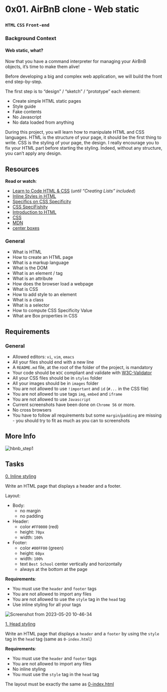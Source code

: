 # 0x01. AirBnB clone - Web static
### `HTML` `CSS` `Front-end`
### Background Context
#### Web static, what?
Now that you have a command interpreter for managing your AirBnB objects, it’s time to make them alive!

Before developing a big and complex web application, we will build the front end step-by-step.

The first step is to “design” / “sketch” / “prototype” each element:

* Create simple HTML static pages
* Style guide
* Fake contents
* No Javascript
* No data loaded from anything

During this project, you will learn how to manipulate HTML and CSS languages. HTML is the structure of your page, it should be the first thing to write. CSS is the styling of your page, the design. I really encourage you to fix your HTML part before starting the styling. Indeed, without any structure, you can’t apply any design.


## Resources
**Read or watch**:

* [Learn to Code HTML & CSS](https://learn.shayhowe.com/html-css/) (*until “Creating Lists” included*)
* [Inline Styles in HTML](https://www.codecademy.com/article/html-inline-styles)
* [Specifics on CSS Specificity](https://css-tricks.com/specifics-on-css-specificity/)
* [CSS SpeciFishity](http://www.standardista.com/cgi-sys/suspendedpage.cgi)
* [Introduction to HTML](https://developer.mozilla.org/en-US/docs/Learn/HTML/Introduction_to_HTML)
* [CSS](https://developer.mozilla.org/en-US/docs/Learn/CSS)
* [MDN](https://developer.mozilla.org/en-US/)
* [center boxes](https://css-tricks.com/centering-css-complete-guide/)

### General
* What is HTML
* How to create an HTML page
* What is a markup language
* What is the DOM
* What is an element / tag
* What is an attribute
* How does the browser load a webpage
* What is CSS
* How to add style to an element
* What is a class
* What is a selector
* How to compute CSS Specificity Value
* What are Box properties in CSS

## Requirements
### General
* Allowed editors: `vi`, `vim`, `emacs`
* All your files should end with a new line
* A `README.md` file, at the root of the folder of the project, is mandatory
* Your code should be `W3C` compliant and validate with [W3C-Validator](https://github.com/holbertonschool/W3C-Validator)
* All your CSS files should be in `styles` folder
* All your images should be in `images` folder
* You are not allowed to use `!important` and `id` (`#...` in the CSS file)
* You are not allowed to use tags `img`, `embed` and `iframe`
* You are not allowed to use `Javascript`
* Current screenshots have been done on `Chrome 56` or more.
* No cross browsers
* You have to follow all requirements but some `margin`/`padding` are missing - you should try to fit as much as you can to screenshots

## More Info

![hbnb_step1](https://github.com/samuelselasi/AirBnB_clone/assets/85158665/e9017383-629b-4764-b0b6-7a8d010ae501)

## Tasks

[0. Inline styling](./0-index.html)

Write an HTML page that displays a header and a footer.

Layout:

* Body:
	* no margin
	* no padding
* Header:
	* color `#FF0000` (red)
	* height: `70px`
	* width: `100%`
* Footer:
	* color `#00FF00` (green)
	* height: `60px`
	* width: `100%`
	* text `Best School` center vertically and horizontally
	* always at the bottom at the page

**Requirements**:

* You must use the `header` and `footer` tags
* You are not allowed to import any files
* You are not allowed to use the `style` tag in the `head` tag
* Use inline styling for all your tags


![Screenshot from 2023-05-20 10-46-34](https://github.com/samuelselasi/AirBnB_clone/assets/85158665/d4855a7b-d543-4e70-9837-cd6e6d2a0e56)


[1. Head styling](./1-index.html)

Write an HTML page that displays a `header` and a `footer` by using the `style` tag in the `head` tag (same as `0-index.html`)

**Requirements**:

* You must use the `header` and `footer` tags
* You are not allowed to import any files
* No inline styling
* You must use the `style` tag in the `head` tag

The layout must be exactly the same as [0-index.html](./0-index.html)
